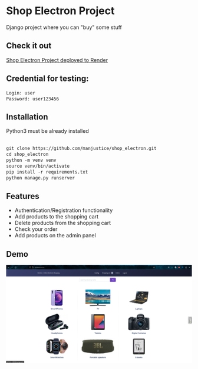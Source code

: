 # Shop Electron Project

Django project where you can "buy" some stuff

## Check it out

[Shop Electron Project deployed to Render](https://electron-cish.onrender.com/)

## Credential for testing:
```
Login: user
Password: user123456
```

## Installation

Python3 must be already installed

```shell

git clone https://github.com/manjustice/shop_electron.git
cd shop_electron
python -m venv venv
source venv/bin/activate
pip install -r requirements.txt
python manage.py runserver
```

## Features

* Authentication/Registration functionality
* Add products to the shopping cart
* Delete products from the shopping cart
* Check your order
* Add products on the admin panel

## Demo

![Website Interface](electron.png)